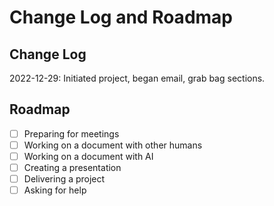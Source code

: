 # Change Log and Roadmap

## Change Log

2022-12-29: Initiated project, began email, grab bag sections.

## Roadmap

- [ ] Preparing for meetings
- [ ] Working on a document with other humans
- [ ] Working on a document with AI
- [ ] Creating a presentation
- [ ] Delivering a project
- [ ] Asking for help
